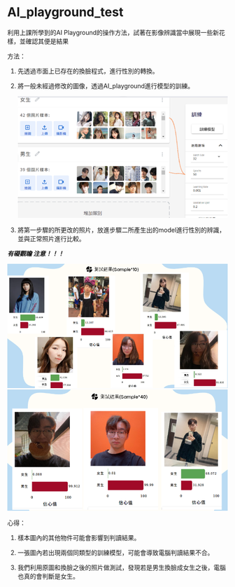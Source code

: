 # AI_playground_test

利用上課所學到的AI Playground的操作方法，試著在影像辨識當中展現一些新花樣，並確認其便是結果

方法：

  1. 先透過市面上已存在的換臉程式，進行性別的轉換。

  2. 將一般未經過修改的圖像，透過AI_playground進行模型的訓練。

       ![image](https://github.com/110916041/AI_playground_test/blob/f8524a29e0f6534d1b6b1f4603f94ba2f5429df5/image/train.png)

  3. 將第一步驟的所更改的照片，放進步驟二所產生出的model進行性別的辨識，並與正常照片進行比較。

   ***有礙觀瞻 注意！！！***

  ![image](https://github.com/110916041/AI_playground_test/blob/f8524a29e0f6534d1b6b1f4603f94ba2f5429df5/image/test.png)
  ![image](https://github.com/110916041/AI_playground_test/blob/f8524a29e0f6534d1b6b1f4603f94ba2f5429df5/image/test_ori.png)

心得：

  1. 樣本圖內的其他物件可能會影響到判讀結果。

  2. 一張圖內若出現兩個同類型的訓練模型，可能會導致電腦判讀結果不合。

  3. 我們利用原圖和換臉之後的照片做測試，發現若是男生換臉成女生之後，電腦也真的會判斷是女生。
